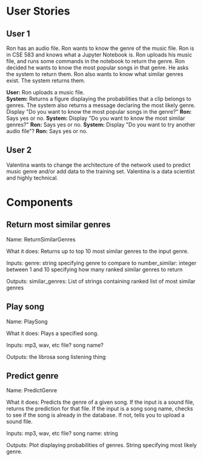 # User Stories

## User 1

Ron has an audio file.  Ron wants to know the genre of the music file. Ron is in CSE 583 and knows what a Jupyter Notebook is.  Ron uploads his music file, and runs some commands in the notebook to return the genre.  Ron decided he wants to know the most popular songs in that genre.  He asks the system to return them.  Ron also wants to know what similar genres exist.  The system returns them.

**User:** Ron uploads a music file.  
**System:** Returns a figure displaying the probabilities that a clip belongs to genres.  The system also returns a message declaring the most likely genre. 
Display "Do you want to know the most popular songs in the genre?"
**Ron:** Says yes or no.
**System:** Display "Do you want to know the most similar genres?"
**Ron:** Says yes or no.
**System:** Display "Do you want to try another audio file"?
**Ron:** Says yes or no.


## User 2

Valentina wants to change the architecture of the network used to predict music genre and/or add data to the training set.  Valentina is a data scientist and highly technical.  

# Components

## Return most similar genres
Name: ReturnSimilarGenres

What it does: Returns up to top 10 most similar genres to the input genre.

Inputs: genre: string specifying genre to compare to
	number_similar: integer between 1 and 10 specifying how many ranked similar genres to return

Outputs: similar_genres: List of strings containing ranked list of most similar genres 

## Play song
Name: PlaySong

What it does: Plays a specified song. 

Inputs: mp3, wav, etc file?
	song name? 

Outputs: the librosa song listening thing 

## Predict genre
Name: PredictGenre

What it does: Predicts the genre of a given song.  If the input is a sound file, returns the prediction for that file.  If the input is a song song name, checks to see if the song is already in the database.  If not, tells you to upload a sound file.  

Inputs: mp3, wav, etc file?
	song name: string

Outputs: Plot displaying probabilities of genres. String specifying most likely genre. 



